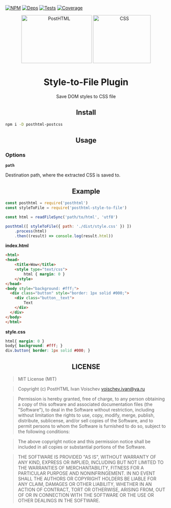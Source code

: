 [![NPM][npm]][npm-url]
[![Deps][deps]][deps-url]
[![Tests][travis]][travis-url]
[![Coverage][cover]][cover-url]

<div align="center">
  <img width="220" height="150" title="PostHTML" src="http://posthtml.github.io/posthtml/logo.svg">
  <img width="180" height="150" title="CSS"           src="https://worldvectorlogo.com/logos/css3.svg">
  <h1>Style-to-File Plugin</h1>
  <p>Save DOM styles to CSS file</p>
</div>

<h2 align="center">Install</h2>

```bash
npm i -D posthtml-postcss
```

<h2 align="center">Usage</h2>

### Options

__`path`__

Destination path, where the extracted CSS is saved to.

<h2 align="center">Example</h2>

```js
const posthtml = require('posthtml')
const styleToFile = require('posthtml-style-to-file')

const html = readFileSync('path/to/html', 'utf8')

posthtml([ styleToFile({ path: './dist/style.css' }) ])
    .process(html)
    .then((result) => console.log(result.html))
```

__index.html__

```html
<html>
<head>
    <title>Wow</title>
    <style type="text/css">
        html { margin: 0 }
    </style>
</head>
<body style="background: #fff;">
  <div class="button" style="border: 1px solid #000;">
    <div class="button__text">
        Text
    </div>
  </div>
</body>
</html>
```

__style.css__

```css
html{ margin: 0 }
body{ background: #fff; }
div.button{ border: 1px solid #000; }
```

<h2 align="center">LICENSE</h2>

> MIT License (MIT)

> Copyright (c) PostHTML Ivan Voischev <voischev.ivan@ya.ru>

> Permission is hereby granted, free of charge, to any person obtaining a copy
of this software and associated documentation files (the "Software"), to deal
in the Software without restriction, including without limitation the rights
to use, copy, modify, merge, publish, distribute, sublicense, and/or sell
copies of the Software, and to permit persons to whom the Software is
furnished to do so, subject to the following conditions:

> The above copyright notice and this permission notice shall be included in all
copies or substantial portions of the Software.

> THE SOFTWARE IS PROVIDED "AS IS", WITHOUT WARRANTY OF ANY KIND, EXPRESS OR
IMPLIED, INCLUDING BUT NOT LIMITED TO THE WARRANTIES OF MERCHANTABILITY,
FITNESS FOR A PARTICULAR PURPOSE AND NONINFRINGEMENT. IN NO EVENT SHALL THE
AUTHORS OR COPYRIGHT HOLDERS BE LIABLE FOR ANY CLAIM, DAMAGES OR OTHER
LIABILITY, WHETHER IN AN ACTION OF CONTRACT, TORT OR OTHERWISE, ARISING FROM,
OUT OF OR IN CONNECTION WITH THE SOFTWARE OR THE USE OR OTHER DEALINGS IN THE
SOFTWARE.

[npm]: https://img.shields.io/npm/v/posthtml-style-to-file.svg
[npm-url]: https://npmjs.com/package/posthtml-style-to-file

[deps]: https://david-dm.org/posthtml/posthtml-style-to-file.svg
[deps-url]: https://david-dm.org/posthtml/posthtml-style-to-file

[style]: https://img.shields.io/badge/code%20style-standard-yellow.svg
[style-url]: http://standardjs.com/

[travis]: http://img.shields.io/travis/posthtml/posthtml-style-to-file.svg
[travis-url]: https://travis-ci.org/posthtml/posthtml-style-to-file

[cover]: https://coveralls.io/repos/github/posthtml/posthtml-style-to-file/badge.svg?branch=master
[cover-url]: https://coveralls.io/github/posthtml/posthtml-style-to-file?branch=master
